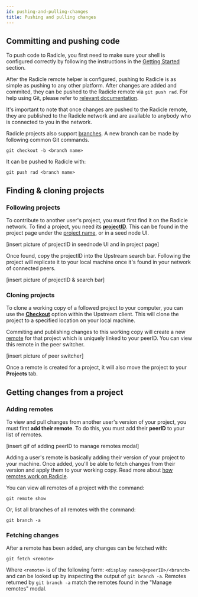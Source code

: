 ```yaml
---
id: pushing-and-pulling-changes
title: Pushing and pulling changes
---
```


## Committing and pushing code

To push code to Radicle, you first need to make sure your shell is configured correctly by following the instructions in the [Getting Started](getting-started/doc1-1.md) section.

After the Radicle remote helper is configured, pushing to Radicle is as simple as pushing to any other platform. After changes are added and commited, they can be pushed to the Radicle remote via `git push rad`. For help using Git, please refer to [relevant documentation](https://docs.github.com/en/free-pro-team@latest/github/using-git).

It's important to note that once changes are pushed to the Radicle remote, they are published to the Radicle network and are available to anybody who is connected to you in the network.

Radicle projects also support [branches](understanding-radicle/glossary.md/#branch). A new branch can be made by following common Git commands.

`git checkout -b <branch name>`

It can be pushed to Radicle with:

`git push rad <branch name>`

## Finding & cloning projects

### Following projects

To contribute to another user's project, you must first find it on the Radicle network. To find a project, you need its [**projectID**](understanding-radicle/glossary.md/#project-id). This can be found in the project page under the [project name](understanding-radicle/glossary.md/#project-name), or in a seed node UI.

[insert picture of projectID in seednode UI and in project page]

Once found, copy the projectID into the Upstream search bar. Following the project will replicate it to your local machine once it's found in your network of connected peers.

[insert picture of projectID & search bar]

### Cloning projects

To clone a working copy of a followed project to your computer, you can use the [**Checkout**](understanding-radicle/glossary.md/#checkout) option within the Upstream client. This will clone the project to a specified location on your local machine.

Commiting and publishing changes to this working copy will create a new [remote](understanding-radicle/glossary.md/#remote) for that project which is uniquely linked to your peerID. You can view this remote in the peer switcher.

[insert picture of peer switcher]

Once a remote is created for a project, it will also move the project to your **Projects** tab.

## Getting changes from a project

### Adding remotes
To view and pull changes from another user's version of your project, you must first **add their remote**. To do this, you must add their **peerID** to your list of remotes.

[insert gif of adding peerID to manage remotes modal]

Adding a user's remote is basically adding their version of your project to your machine. Once added, you'll be able to fetch changes from their version and apply them to your working copy. Read more about [how remotes work on Radicle](understanding-radicle/faq.md).

You can view all remotes of a project with the command:

`git remote show`

Or, list all branches of all remotes with the command:

`git branch -a`

### Fetching changes
After a remote has been added, any changes can be fetched with:

`git fetch <remote>`

Where `<remote>` is of the following form: `<display name>@<peerID>/<branch>` and can be looked up by inspecting the output of `git branch -a`. Remotes returned by `git branch -a` match the remotes found in the "Manage remotes" modal.
